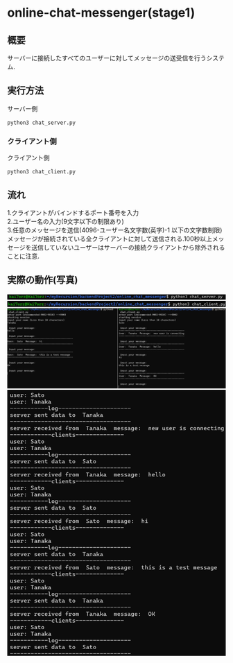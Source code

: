 # online-chat-messenger(stage1)

## 概要
サーバーに接続したすべてのユーザーに対してメッセージの送受信を行うシステム.



## 実行方法
サーバー側
```
python3 chat_server.py
```
### クライアント側
クライアント側
```
python3 chat_client.py
```

## 流れ
1.クライアントがバインドするポート番号を入力<br>
2.ユーザー名の入力(9文字以下の制限あり)<br>
3.任意のメッセージを送信(4096-ユーザー名文字数(英字)-1 以下の文字数制限)<br>
メッセージが接続されている全クライアントに対して送信される.100秒以上メッセージを送信していないユーザーはサーバーの接続クライアントから除外されることに注意.

## 実際の動作(写真)

![image](./img/server_start.png)
![image](./img/client_start.png)
![image](./img/chatting.png)
![image](./img/server_result.png)

